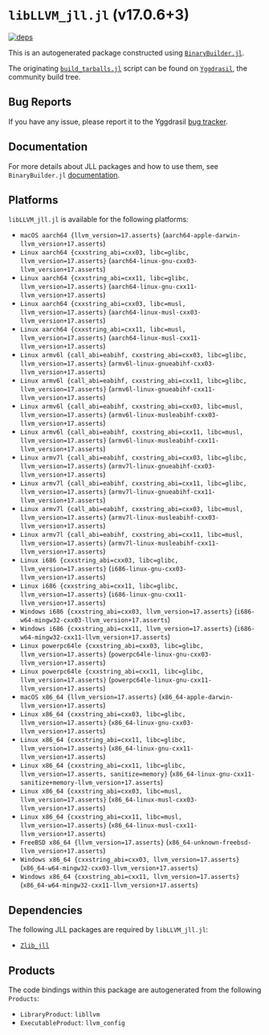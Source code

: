 # `libLLVM_jll.jl` (v17.0.6+3)

[![deps](https://juliahub.com/docs/libLLVM_jll/deps.svg)](https://juliahub.com/ui/Packages/libLLVM_jll/BYxGh?page=2)

This is an autogenerated package constructed using [`BinaryBuilder.jl`](https://github.com/JuliaPackaging/BinaryBuilder.jl).

The originating [`build_tarballs.jl`](https://github.com/JuliaPackaging/Yggdrasil/blob/0bd3468a2b0850280d6aa40e33bd8553c9ea756a/L/LLVM/libLLVM@17/build_tarballs.jl) script can be found on [`Yggdrasil`](https://github.com/JuliaPackaging/Yggdrasil/), the community build tree.

## Bug Reports

If you have any issue, please report it to the Yggdrasil [bug tracker](https://github.com/JuliaPackaging/Yggdrasil/issues).

## Documentation

For more details about JLL packages and how to use them, see `BinaryBuilder.jl` [documentation](https://docs.binarybuilder.org/stable/jll/).

## Platforms

`libLLVM_jll.jl` is available for the following platforms:

* `macOS aarch64 {llvm_version=17.asserts}` (`aarch64-apple-darwin-llvm_version+17.asserts`)
* `Linux aarch64 {cxxstring_abi=cxx03, libc=glibc, llvm_version=17.asserts}` (`aarch64-linux-gnu-cxx03-llvm_version+17.asserts`)
* `Linux aarch64 {cxxstring_abi=cxx11, libc=glibc, llvm_version=17.asserts}` (`aarch64-linux-gnu-cxx11-llvm_version+17.asserts`)
* `Linux aarch64 {cxxstring_abi=cxx03, libc=musl, llvm_version=17.asserts}` (`aarch64-linux-musl-cxx03-llvm_version+17.asserts`)
* `Linux aarch64 {cxxstring_abi=cxx11, libc=musl, llvm_version=17.asserts}` (`aarch64-linux-musl-cxx11-llvm_version+17.asserts`)
* `Linux armv6l {call_abi=eabihf, cxxstring_abi=cxx03, libc=glibc, llvm_version=17.asserts}` (`armv6l-linux-gnueabihf-cxx03-llvm_version+17.asserts`)
* `Linux armv6l {call_abi=eabihf, cxxstring_abi=cxx11, libc=glibc, llvm_version=17.asserts}` (`armv6l-linux-gnueabihf-cxx11-llvm_version+17.asserts`)
* `Linux armv6l {call_abi=eabihf, cxxstring_abi=cxx03, libc=musl, llvm_version=17.asserts}` (`armv6l-linux-musleabihf-cxx03-llvm_version+17.asserts`)
* `Linux armv6l {call_abi=eabihf, cxxstring_abi=cxx11, libc=musl, llvm_version=17.asserts}` (`armv6l-linux-musleabihf-cxx11-llvm_version+17.asserts`)
* `Linux armv7l {call_abi=eabihf, cxxstring_abi=cxx03, libc=glibc, llvm_version=17.asserts}` (`armv7l-linux-gnueabihf-cxx03-llvm_version+17.asserts`)
* `Linux armv7l {call_abi=eabihf, cxxstring_abi=cxx11, libc=glibc, llvm_version=17.asserts}` (`armv7l-linux-gnueabihf-cxx11-llvm_version+17.asserts`)
* `Linux armv7l {call_abi=eabihf, cxxstring_abi=cxx03, libc=musl, llvm_version=17.asserts}` (`armv7l-linux-musleabihf-cxx03-llvm_version+17.asserts`)
* `Linux armv7l {call_abi=eabihf, cxxstring_abi=cxx11, libc=musl, llvm_version=17.asserts}` (`armv7l-linux-musleabihf-cxx11-llvm_version+17.asserts`)
* `Linux i686 {cxxstring_abi=cxx03, libc=glibc, llvm_version=17.asserts}` (`i686-linux-gnu-cxx03-llvm_version+17.asserts`)
* `Linux i686 {cxxstring_abi=cxx11, libc=glibc, llvm_version=17.asserts}` (`i686-linux-gnu-cxx11-llvm_version+17.asserts`)
* `Windows i686 {cxxstring_abi=cxx03, llvm_version=17.asserts}` (`i686-w64-mingw32-cxx03-llvm_version+17.asserts`)
* `Windows i686 {cxxstring_abi=cxx11, llvm_version=17.asserts}` (`i686-w64-mingw32-cxx11-llvm_version+17.asserts`)
* `Linux powerpc64le {cxxstring_abi=cxx03, libc=glibc, llvm_version=17.asserts}` (`powerpc64le-linux-gnu-cxx03-llvm_version+17.asserts`)
* `Linux powerpc64le {cxxstring_abi=cxx11, libc=glibc, llvm_version=17.asserts}` (`powerpc64le-linux-gnu-cxx11-llvm_version+17.asserts`)
* `macOS x86_64 {llvm_version=17.asserts}` (`x86_64-apple-darwin-llvm_version+17.asserts`)
* `Linux x86_64 {cxxstring_abi=cxx03, libc=glibc, llvm_version=17.asserts}` (`x86_64-linux-gnu-cxx03-llvm_version+17.asserts`)
* `Linux x86_64 {cxxstring_abi=cxx11, libc=glibc, llvm_version=17.asserts}` (`x86_64-linux-gnu-cxx11-llvm_version+17.asserts`)
* `Linux x86_64 {cxxstring_abi=cxx11, libc=glibc, llvm_version=17.asserts, sanitize=memory}` (`x86_64-linux-gnu-cxx11-sanitize+memory-llvm_version+17.asserts`)
* `Linux x86_64 {cxxstring_abi=cxx03, libc=musl, llvm_version=17.asserts}` (`x86_64-linux-musl-cxx03-llvm_version+17.asserts`)
* `Linux x86_64 {cxxstring_abi=cxx11, libc=musl, llvm_version=17.asserts}` (`x86_64-linux-musl-cxx11-llvm_version+17.asserts`)
* `FreeBSD x86_64 {llvm_version=17.asserts}` (`x86_64-unknown-freebsd-llvm_version+17.asserts`)
* `Windows x86_64 {cxxstring_abi=cxx03, llvm_version=17.asserts}` (`x86_64-w64-mingw32-cxx03-llvm_version+17.asserts`)
* `Windows x86_64 {cxxstring_abi=cxx11, llvm_version=17.asserts}` (`x86_64-w64-mingw32-cxx11-llvm_version+17.asserts`)

## Dependencies

The following JLL packages are required by `libLLVM_jll.jl`:

* [`Zlib_jll`](https://github.com/JuliaBinaryWrappers/Zlib_jll.jl)

## Products

The code bindings within this package are autogenerated from the following `Products`:

* `LibraryProduct`: `libllvm`
* `ExecutableProduct`: `llvm_config`
